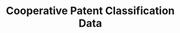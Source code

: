 ---
bigquery: https://console.cloud.google.com/bigquery?p=patents-public-data&d=cpc&page=dataset
citation: '“Cooperative Patent Classification” by the EPO and USPTO, for public use. '
contributors: EPO, USPTO
cost: None
description: Cooperative Patent Classification Data contains the scheme and definitions
  of the Cooperative Patent Classification system for classifying patent documents.
  The CPC is the result of a partnership between the EPO and the USPTO in their joint
  effort to develop a common, internationally compatible classification system for
  technical documents, in particular patent publications, which will be used by both
  offices in the patent granting process
documentation: https://www.cooperativepatentclassification.org/cpcSchemeAndDefinitions
last_edit: 04/11/2022, 19:32:26
location: https://www.cooperativepatentclassification.org/index
maintained_by: USPTO, EPO
schema_fields:
- title_full
- definition
- residualReferences
- ipc_concordant
- glossary
- applicationReferences
- additional_only
- parents
- symbol
- titleFull
- synonyms
- residual_references
- limitingReferences
- sizeCache
- breakdown_code
- titlePart
- children
- notAllocatable
- child_groups
- title_part
- ipcConcordant
- informative_references
- not_allocatable
- informativeReferences
- status
- application_references
- level
- limiting_references
- dateRevised
- breakdownCode
- childGroups
- date_revised
shortname: cooperative_patent_classification
tags:
- patents
- science
title: Cooperative Patent Classification Data
uuid: 984374a7-16e9-4b35-9445-458daceb01bf
---